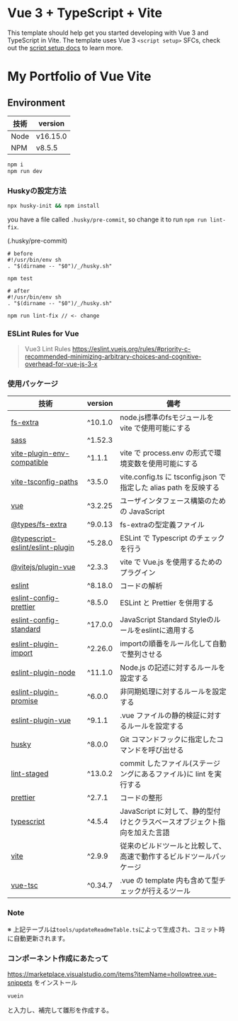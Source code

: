 # Vue 3 + TypeScript + Vite

This template should help get you started developing with Vue 3 and TypeScript in Vite. The template uses Vue 3 `<script setup>` SFCs, check out the [script setup docs](https://v3.vuejs.org/api/sfc-script-setup.html#sfc-script-setup) to learn more.

# My Portfolio of Vue Vite

## Environment

| 技術 | version |
| ---- | ------- |
| Node | v16.15.0 |
| NPM | v8.5.5 |


```bash
npm i
npm run dev
```

### Huskyの設定方法

```bash
npx husky-init && npm install
```

you have a file called `.husky/pre-commit`, so change it to run `npm run lint-fix`.  

(.husky/pre-commit)
```
# before
#!/usr/bin/env sh
. "$(dirname -- "$0")/_/husky.sh"

npm test
```

```
# after
#!/usr/bin/env sh
. "$(dirname -- "$0")/_/husky.sh"

npm run lint-fix // <- change
```

### ESLint Rules for Vue

> Vue3 Lint Rules
https://eslint.vuejs.org/rules/#priority-c-recommended-minimizing-arbitrary-choices-and-cognitive-overhead-for-vue-js-3-x

### 使用パッケージ

| 技術 | version | 備考 |
| ---- | ------- | ---- |
| [fs-extra](https://www.npmjs.com/package/fs-extra) | ^10.1.0 | node.js標準のfsモジュールを vite で使用可能にする |
| [sass](https://www.npmjs.com/package/sass) | ^1.52.3 |  |
| [vite-plugin-env-compatible](https://www.npmjs.com/package/vite-plugin-env-compatible) | ^1.1.1 | vite で process.env の形式で環境変数を使用可能にする |
| [vite-tsconfig-paths](https://www.npmjs.com/package/vite-tsconfig-paths) | ^3.5.0 | vite.config.ts に tsconfig.json で指定した alias path を反映する |
| [vue](https://www.npmjs.com/package/vue) | ^3.2.25 | ユーザインタフェース構築のための JavaScript |
| [@types/fs-extra](https://www.npmjs.com/package/@types/fs-extra) | ^9.0.13 | fs-extraの型定義ファイル |
| [@typescript-eslint/eslint-plugin](https://www.npmjs.com/package/@typescript-eslint/eslint-plugin) | ^5.28.0 | ESLint で Typescript のチェックを行う |
| [@vitejs/plugin-vue](https://www.npmjs.com/package/@vitejs/plugin-vue) | ^2.3.3 | vite で Vue.js を使用するためのプラグイン |
| [eslint](https://www.npmjs.com/package/eslint) | ^8.18.0 | コードの解析 |
| [eslint-config-prettier](https://www.npmjs.com/package/eslint-config-prettier) | ^8.5.0 | ESLint と Prettier を併用する |
| [eslint-config-standard](https://www.npmjs.com/package/eslint-config-standard) | ^17.0.0 | JavaScript Standard Styleのルールをeslintに適用する |
| [eslint-plugin-import](https://www.npmjs.com/package/eslint-plugin-import) | ^2.26.0 | importの順番をルール化して自動で整列させる |
| [eslint-plugin-node](https://www.npmjs.com/package/eslint-plugin-node) | ^11.1.0 | Node.js の記述に対するルールを設定する |
| [eslint-plugin-promise](https://www.npmjs.com/package/eslint-plugin-promise) | ^6.0.0 | 非同期処理に対するルールを設定する |
| [eslint-plugin-vue](https://www.npmjs.com/package/eslint-plugin-vue) | ^9.1.1 | .vue ファイルの静的検証に対するルールを設定する |
| [husky](https://www.npmjs.com/package/husky) | ^8.0.0 | Git コマンドフックに指定したコマンドを呼び出せる |
| [lint-staged](https://www.npmjs.com/package/lint-staged) | ^13.0.2 | commit したファイル(ステージングにあるファイル)に lint を実行する  |
| [prettier](https://www.npmjs.com/package/prettier) | ^2.7.1 | コードの整形 |
| [typescript](https://www.npmjs.com/package/typescript) | ^4.5.4 | JavaScript に対して、静的型付けとクラスベースオブジェクト指向を加えた言語 |
| [vite](https://www.npmjs.com/package/vite) | ^2.9.9 | 従来のビルドツールと比較して、高速で動作するビルドツールパッケージ |
| [vue-tsc](https://www.npmjs.com/package/vue-tsc) | ^0.34.7 | .vue の template 内も含めて型チェックが行えるツール |

### Note

※ 上記テーブルは`tools/updateReadmeTable.ts`によって生成され、コミット時に自動更新されます。

### コンポーネント作成にあたって

https://marketplace.visualstudio.com/items?itemName=hollowtree.vue-snippets をインストール

```
vuein
```

と入力し、補完して雛形を作成する。

